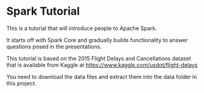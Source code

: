 # Spark Tutorial

This is a tutorial that will introduce people to Apache Spark. 

It starts off with Spark Core and gradually builds functionality to answer questions posed in the presentations.

This tutorial is based on the 2015 Flight Delays and Cancellations dataset that is available from Kaggle at https://www.kaggle.com/usdot/flight-delays

You need to download the data files and extract them into the data folder in this project.
